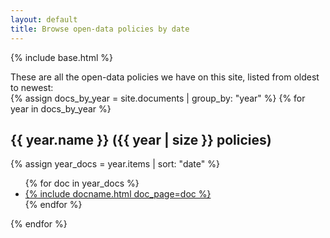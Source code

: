 ```yaml
---
layout: default
title: Browse open-data policies by date
---
```


{% include base.html %}

These are all the open-data policies we have on this site, listed from oldest to newest:
<br>
{% assign docs_by_year = site.documents | group_by: "year" %}
{% for year in docs_by_year %}
  <h2>{{ year.name }} ({{ year | size }} policies)</h2>
  {% assign year_docs = year.items | sort: "date" %}
  <ul>
  {% for doc in year_docs %}
    <li><a href="{{ doc.url }}">{% include docname.html doc_page=doc %}</a></li>
  {% endfor %}
  </ul>
{% endfor %}
